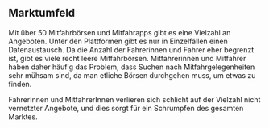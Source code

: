 ## Marktumfeld

Mit über 50 Mitfahrbörsen und Mitfahrapps gibt es eine Vielzahl an 
Angeboten. Unter den Plattformen gibt es nur in Einzelfällen einen
Datenaustausch. Da die Anzahl der Fahrerinnen und Fahrer eher begrenzt
ist, gibt es viele recht leere Mitfahrbörsen. Mitfahrerinnen und
Mitfahrer haben daher häufig das Problem, dass Suchen nach 
Mitfahrgelegenheiten sehr mühsam sind, da man etliche Börsen durchgehen
muss, um etwas zu finden.

FahrerInnen und MitfahrerInnen verlieren
sich schlicht auf der Vielzahl nicht vernetzter Angebote, und dies
sorgt für ein Schrumpfen des gesamten Marktes.
